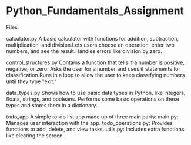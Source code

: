 # Python_Fundamentals_Assignment
Files:

calculator.py
A basic calculator with functions for addition, subtraction, multiplication, and division.Lets users choose an operation, enter two numbers, and see the result.Handles errors like division by zero.

control_structures.py
Contains a function that tells if a number is positive, negative, or zero. Asks the user for a number and uses if statements for classification.Runs in a loop to allow the user to keep classifying numbers until they type "exit."

data_types.py
Shows how to use basic data types in Python, like integers, floats, strings, and booleans. Performs some basic operations on these types and stores them in a dictionary.

todo_app
A simple to-do list app made up of three main parts:
main.py: Manages user interaction with the app.
todo_operations.py: Provides functions to add, delete, and view tasks.
utils.py: Includes extra functions like clearing the screen.

